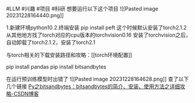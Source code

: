 #LLM #兴趣 #项目 #科研 
想要运行以下这个项目
![[Pasted image 20231228164440.png]]

1.新建环境python10
2.终端安装
pip install peft
这个时候默认安装了torch2.1.2
从其他地方找了torch对应的cpu版本的torchvision0.16
安装了torchvision之后，自动卸载了torch2.1.2，安装了torch2.1

与torch相关的下载安装路径和攻略：[[torch环境配置]]

pip install pandas
pip install bitsandbytes

在运行预训练模型时出错了
![[Pasted image 20231228164628.png]]
查了以下几个链接
[Py之bitsandbytes：bitsandbytes的简介、安装、使用方法之详细攻略-CSDN博客](https://blog.csdn.net/qq_41185868/article/details/131335869)
